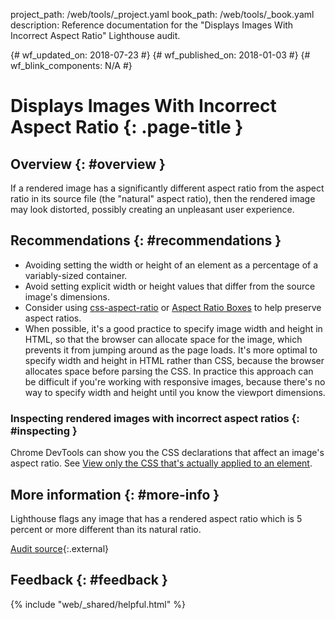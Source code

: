 project_path: /web/tools/_project.yaml book_path: /web/tools/_book.yaml description: Reference documentation for the "Displays Images With Incorrect Aspect Ratio" Lighthouse audit.

{# wf_updated_on: 2018-07-23 #} {# wf_published_on: 2018-01-03 #} {# wf_blink_components: N/A #}

# Displays Images With Incorrect Aspect Ratio {: .page-title }

## Overview {: #overview }

If a rendered image has a significantly different aspect ratio from the aspect ratio in its source file (the "natural" aspect ratio), then the rendered image may look distorted, possibly creating an unpleasant user experience.

## Recommendations {: #recommendations }

* Avoiding setting the width or height of an element as a percentage of a variably-sized container.
* Avoid setting explicit width or height values that differ from the source image's dimensions.
* Consider using [css-aspect-ratio](https://www.npmjs.com/package/css-aspect-ratio) or [Aspect Ratio Boxes](https://css-tricks.com/aspect-ratio-boxes/) to help preserve aspect ratios.
* When possible, it's a good practice to specify image width and height in HTML, so that the browser can allocate space for the image, which prevents it from jumping around as the page loads. It's more optimal to specify width and height in HTML rather than CSS, because the browser allocates space before parsing the CSS. In practice this approach can be difficult if you're working with responsive images, because there's no way to specify width and height until you know the viewport dimensions.

### Inspecting rendered images with incorrect aspect ratios {: #inspecting }

Chrome DevTools can show you the CSS declarations that affect an image's aspect ratio. See [View only the CSS that's actually applied to an element](/web/tools/chrome-devtools/css/reference#computed).

## More information {: #more-info }

Lighthouse flags any image that has a rendered aspect ratio which is 5 percent or more different than its natural ratio.

[Audit source](https://github.com/GoogleChrome/lighthouse/blob/master/lighthouse-core/audits/image-aspect-ratio.js){:.external}

## Feedback {: #feedback }

{% include "web/_shared/helpful.html" %}